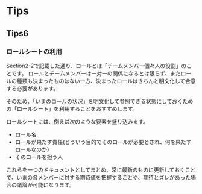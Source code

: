 # Tips

## Tips6

### ロールシートの利用

Section2-2で記載した通り、ロールとは「チームメンバー個々人の役割」のことです。
ロールとチームメンバーは一対一の関係になるとは限らず、またロールの種類も決まったものはない一方、決まったロールはきちんと明文化して合意する必要があります。

そのため、「いまのロールの状況」を明文化して参照できる状態にしておくための「ロールシート」を利用することをおすすめします。

ロールシートには、例えば次のような要素を盛り込みます。

- ロール名
- ロールが果たす責任(どういう目的でそのロールが必要とされ、何を果たすロールなのか）
- そのロールを担う人

これらを一つのドキュメントとしてまとめ、常に最新のものに更新しておくことで、いまの各メンバーに対する期待値を把握することや、期待とズレがあった場合の議論が可能になります。
